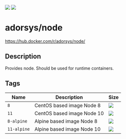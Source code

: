 [![](https://img.shields.io/docker/pulls/adorsys/node.svg?logo=docker&style=flat-square)](https://hub.docker.com/r/adorsys/node/)
[![](https://img.shields.io/docker/stars/adorsys/node.svg?logo=docker&style=flat-square)](https://hub.docker.com/r/adorsys/node/)

# adorsys/node

https://hub.docker.com/r/adorsys/node/

## Description

Provides node. Should be used for runtime containers.

## Tags

| Name | Description | Size |
| ---- | ----------- | ---- |
| `8` | CentOS based image Node 8 | ![](https://img.shields.io/microbadger/image-size/adorsys/node/8.svg?style=flat-square) |
| `11` | CentOS based image Node 10 | ![](https://img.shields.io/microbadger/image-size/adorsys/node/10.svg?style=flat-square) |
| `8-alpine` | Alpine based image Node 8 | ![](https://img.shields.io/microbadger/image-size/adorsys/node/8-alpine.svg?style=flat-square) |
| `11-alpine` | Alpine based image Node 10 | ![](https://img.shields.io/microbadger/image-size/adorsys/node/10-alpine.svg?style=flat-square) |
